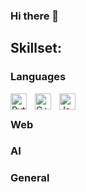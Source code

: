 ### Hi there 👋

## Skillset:
### Languages
[<img align="left" alt="Python" width="26px" src="https://user-images.githubusercontent.com/56468194/167262021-e85aec9b-1208-4cb5-b506-b3cfe3d93ac6.png" style="padding-right:10px;" />](https://www.python.org/)
[<img align="left" alt="C++" width="26px" src="https://user-images.githubusercontent.com/56468194/167263024-f39d71df-6a84-4310-bcf5-c6c9b0b385e0.png" style="padding-right:10px;" />](https://isocpp.org/)
[<img align="left" alt="JavaScript" width="26px" src="https://user-images.githubusercontent.com/56468194/167263054-baa70471-7a9b-4b24-b77e-647627e84dad.png" style="padding-right:10px;" />](https://developer.mozilla.org/en-US/docs/Web/JavaScript)

<br/>

### Web

### AI

### General

<!--
**dongkiat/dongkiat** is a ✨ _special_ ✨ repository because its `README.md` (this file) appears on your GitHub profile.

Here are some ideas to get you started:

- 🔭 I’m currently working on ...
- 🌱 I’m currently learning ...
- 👯 I’m looking to collaborate on ...
- 🤔 I’m looking for help with ...
- 💬 Ask me about ...
- 📫 How to reach me: ...
- 😄 Pronouns: ...
- ⚡ Fun fact: ...
-->
